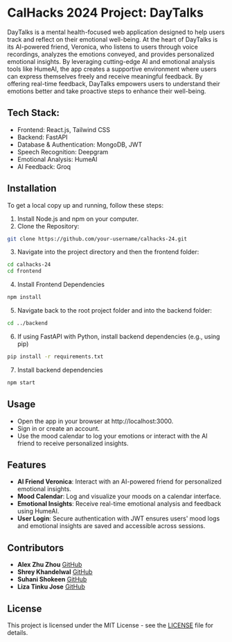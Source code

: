 # CalHacks 2024 Project: DayTalks
DayTalks is a mental health-focused web application designed to help users track and reflect on their emotional well-being. At the heart of DayTalks is its AI-powered friend, Veronica, who listens to users through voice recordings, analyzes the emotions conveyed, and provides personalized emotional insights. By leveraging cutting-edge AI and emotional analysis tools like HumeAI, the app creates a supportive environment where users can express themselves freely and receive meaningful feedback. By offering real-time feedback, DayTalks empowers users to understand their emotions better and take proactive steps to enhance their well-being.

## Tech Stack:
- Frontend: React.js, Tailwind CSS
- Backend: FastAPI
- Database & Authentication: MongoDB, JWT
- Speech Recognition: Deepgram
- Emotional Analysis: HumeAI
- AI Feedback: Groq

## Installation
To get a local copy up and running, follow these steps:
1. Install Node.js and npm on your computer.
2. Clone the Repository:
```bash
git clone https://github.com/your-username/calhacks-24.git
```
3. Navigate into the project directory and then the frontend folder:
```bash
cd calhacks-24
cd frontend
```
4. Install Frontend Dependencies
```bash
npm install
```
5. Navigate back to the root project folder and into the backend folder:
```bash
cd ../backend
```
6. If using FastAPI with Python, install backend dependencies (e.g., using pip)
```bash
pip install -r requirements.txt
```
7. Install backend dependencies
```bash
npm start
```

## Usage
- Open the app in your browser at http://localhost:3000.
- Sign in or create an account.
- Use the mood calendar to log your emotions or interact with the AI friend to receive personalized insights.

## Features
- **AI Friend Veronica**: Interact with an AI-powered friend for personalized emotional insights.
- **Mood Calendar**: Log and visualize your moods on a calendar interface.
- **Emotional Insights**: Receive real-time emotional analysis and feedback using HumeAI.
- **User Login**: Secure authentication with JWT ensures users' mood logs and emotional insights are saved and accessible across sessions.

## Contributors
- **Alex Zhu Zhou** [GitHub](https://github.com/alexzhuzhou)
- **Shrey Khandelwal** [GitHub](https://github.com/HawkingRadiation42)
- **Suhani Shokeen** [GitHub](https://github.com/suhanishokeen)
- **Liza Tinku Jose** [GitHub](https://github.com/lizatinku)

## License
This project is licensed under the MIT License - see the [LICENSE](LICENSE) file for details.

